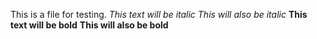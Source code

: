 This is a file for testing.
*This text will be italic*
_This will also be italic_
**This text will be bold**
__This will also be bold__